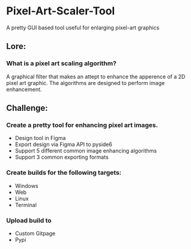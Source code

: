 # Pixel-Art-Scaler-Tool
A pretty GUI based tool useful for enlarging pixel-art graphics

## Lore:
### What is a pixel art scaling algorithm?
A graphical filter that makes an attept to enhance the apperence of a 2D pixel art graphic.
The algorithms are designed to perform image enhancement. 

## Challenge:
### Create a pretty tool for enhancing pixel art images.
- Design tool in Figma
- Export design via Figma API to pyside6
- Support 5 different common image enhancing algorithms
- Support 3 common exporting formats

### Create builds for the following targets:
- Windows
- Web
- Linux
- Terminal

### Upload build to
- Custom Gitpage
- Pypi